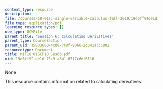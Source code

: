 ```yaml
---
content_type: resource
description: ''
file: /courses/18-01sc-single-variable-calculus-fall-2010/19d6ff99de1d78c9a8416717c6ef6116_MIT18_01SCF10_Ses6b.pdf
file_type: application/pdf
learning_resource_types: []
ocw_type: OCWFile
parent_title: 'Session 6: Calculating Derivatives'
parent_type: CourseSection
parent_uid: a5033660-4c88-798f-9066-2c641ab35802
resourcetype: Document
title: MIT18_01SCF10_Ses6b.pdf
uid: 19d6ff99-de1d-78c9-a841-6717c6ef6116
---
```

None

This resource contains information related to calculating derivatives.